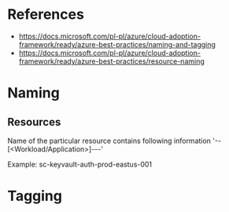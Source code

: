 # References
* https://docs.microsoft.com/pl-pl/azure/cloud-adoption-framework/ready/azure-best-practices/naming-and-tagging
* https://docs.microsoft.com/pl-pl/azure/cloud-adoption-framework/ready/azure-best-practices/resource-naming

# Naming
## Resources 
Name of the particular resource contains following information
'<Project-Reference>-<Resource-Type>-[<Workload/Application>]-<Environment>-<Region>-<Instance>'

Example:
sc-keyvault-auth-prod-eastus-001


# Tagging
